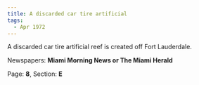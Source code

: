 ```yaml
---  
title: A discarded car tire artificial  
tags:  
  - Apr 1972  
---  
```

  
A discarded car tire artificial reef is created off Fort Lauderdale.  
  
Newspapers: **Miami Morning News or The Miami Herald**  
  
Page: **8**, Section: **E** 
